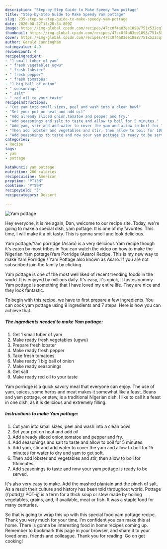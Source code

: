 ```yaml
---
description: "Step-by-Step Guide to Make Speedy Yam pottage"
title: "Step-by-Step Guide to Make Speedy Yam pottage"
slug: 235-step-by-step-guide-to-make-speedy-yam-pottage
date: 2020-08-22T13:20:34.809Z
image: https://img-global.cpcdn.com/recipes/47cc0f4a83ee1898/751x532cq70/yam-pottage-recipe-main-photo.jpg
thumbnail: https://img-global.cpcdn.com/recipes/47cc0f4a83ee1898/751x532cq70/yam-pottage-recipe-main-photo.jpg
cover: https://img-global.cpcdn.com/recipes/47cc0f4a83ee1898/751x532cq70/yam-pottage-recipe-main-photo.jpg
author: Gerald Cunningham
ratingvalue: 4.9
reviewcount: 4
recipeingredient:
- "1 small tuber of yam"
- " fresh vegetables ugwu"
- " fresh lobster"
- " fresh pepper"
- " fresh tomatoes"
- "1 big ball of onion"
- " seasonings"
- " salt"
- " red oil to your taste"
recipeinstructions:
- "Cut yam into small sizes, peel and wash into a clean bowl"
- "Set your pot on heat and add oil"
- "Add already sliced onion,tomatoe and pepper and fry."
- "Add seasonings and salt to taste and allow to boil for 5 minutes."
- "Add yam, stir and add water to cover the yam and allow to boil for 15 minutes for water to dry and yam to get soft."
- "Then add lobster and vegetables and stir, then allow to boil for 10minutes."
- "Add seasonings to taste and now your yam pottage is ready to be served."
categories:
- Recipe
tags:
- yam
- pottage

katakunci: yam pottage 
nutrition: 200 calories
recipecuisine: American
preptime: "PT13M"
cooktime: "PT59M"
recipeyield: "3"
recipecategory: Dessert

---
```



![Yam pottage](https://img-global.cpcdn.com/recipes/47cc0f4a83ee1898/751x532cq70/yam-pottage-recipe-main-photo.jpg)

Hey everyone, it is me again, Dan, welcome to our recipe site. Today, we're going to make a special dish, yam pottage. It is one of my favorites. This time, I will make it a bit tasty. This is gonna smell and look delicious.

Yam pottage/Yam porridge (Asaro) is a very delicious Yam recipe though it&#39;s eaten by most tribes in You can watch the video on how to make the Nigerian Yam pottage/Yam Porridge (Asaro) Recipe. This is my new way to make Yam Porridge / Yam Pottage also known as Asaro. If you are not subscribed join the family by clicking.

Yam pottage is one of the most well liked of recent trending foods in the world. It is enjoyed by millions daily. It's easy, it's quick, it tastes yummy. Yam pottage is something that I have loved my entire life. They are nice and they look fantastic.


To begin with this recipe, we have to first prepare a few ingredients. You can cook yam pottage using 9 ingredients and 7 steps. Here is how you can achieve that.

<!--inarticleads1-->

##### The ingredients needed to make Yam pottage:

1. Get 1 small tuber of yam
1. Make ready  fresh vegetables (ugwu)
1. Prepare  fresh lobster
1. Make ready  fresh pepper
1. Take  fresh tomatoes
1. Make ready 1 big ball of onion
1. Make ready  seasonings
1. Get  salt
1. Make ready  red oil to your taste


Yam porridge is a quick savory meal that everyone can enjoy. The use of yam, spices, some herbs and meat makes it somewhat like a feast. Beans and yam pottage, or stew, is a traditional Nigerian dish. I like to call it a feast in one dish, as it is delicious and extremely filling. 

<!--inarticleads2-->

##### Instructions to make Yam pottage:

1. Cut yam into small sizes, peel and wash into a clean bowl
1. Set your pot on heat and add oil
1. Add already sliced onion,tomatoe and pepper and fry.
1. Add seasonings and salt to taste and allow to boil for 5 minutes.
1. Add yam, stir and add water to cover the yam and allow to boil for 15 minutes for water to dry and yam to get soft.
1. Then add lobster and vegetables and stir, then allow to boil for 10minutes.
1. Add seasonings to taste and now your yam pottage is ready to be served.


It&#39;s also very easy to make. Add the mashed plantain and the pinch of salt. As a result their culture and history has been told throughout world. Pottage (/ˈpɒtɪdʒ/ POT-ij) is a term for a thick soup or stew made by boiling vegetables, grains, and, if available, meat or fish. It was a staple food for many centuries. 

So that is going to wrap this up with this special food yam pottage recipe. Thank you very much for your time. I'm confident you can make this at home. There is gonna be interesting food in home recipes coming up. Remember to bookmark this page in your browser, and share it to your loved ones, friends and colleague. Thank you for reading. Go on get cooking!
